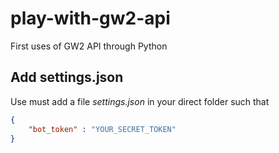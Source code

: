 # play-with-gw2-api

First uses of GW2 API through Python

## Add settings.json
Use must add a file *settings.json* in your direct folder such that 
```json
{
    "bot_token" : "YOUR_SECRET_TOKEN"
}
```